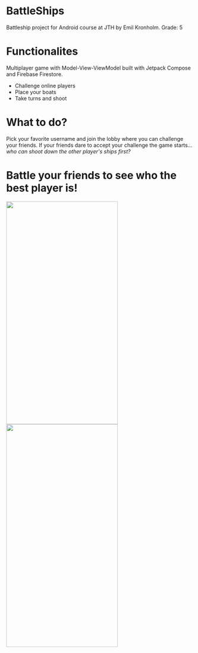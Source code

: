 # BattleShips
 Battleship project for Android course at JTH by Emil Kronholm.
 Grade: 5 

# Functionalites
Multiplayer game with Model-View-ViewModel built with Jetpack Compose and Firebase Firestore.
- Challenge online players
- Place your boats
- Take turns and shoot

# What to do?
Pick your favorite username and join the lobby where you can challenge your friends.
If your friends dare to accept your challenge the game starts...
*who can shoot down the other player's ships first?*

# Battle your friends to see who the best player is!
<img src="https://github.com/user-attachments/assets/38b4bafb-f0a3-45f6-8fb9-e4c3b528a418" width="300" height="600"/>
<img src="https://github.com/user-attachments/assets/bd3b5001-49f2-4462-b394-0b9b45cc0fae" width="300" height="600"/>
